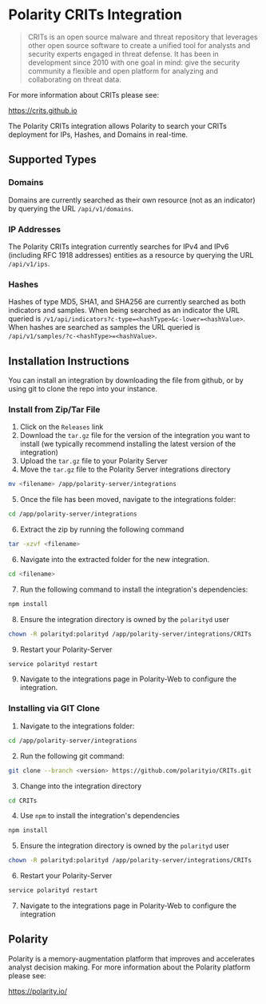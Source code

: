 # Polarity CRITs Integration 

> CRITs is an open source malware and threat repository that leverages other open source software to create a unified tool for analysts and security experts engaged in threat defense. It has been in development since 2010 with one goal in mind: give the security community a flexible and open platform for analyzing and collaborating on threat data.

For more information about CRITs please see:

https://crits.github.io

The Polarity CRITs integration allows Polarity to search your CRITs deployment for IPs, Hashes, and Domains in real-time.

## Supported Types

### Domains

Domains are currently searched as their own resource (not as an indicator) by querying the URL `/api/v1/domains`.

### IP Addresses

The Polarity CRITs integration currently searches for IPv4 and IPv6 (including RFC 1918 addresses) entities as a resource by querying the URL `/api/v1/ips`.  

### Hashes

Hashes of type MD5, SHA1, and SHA256 are currently searched as both indicators and samples.   When being searched as an indicator the URL queried is `/v1/api/indicators?c-type=<hashType>&c-lower=<hashValue>`.  When hashes are searched as samples the URL queried is `/api/v1/samples/?c-<hashType>=<hashValue>`.  

## Installation Instructions

You can install an integration by downloading the file from github, or by using git to clone the repo into your instance.

### Install from Zip/Tar File

1. Click on the `Releases` link
2. Download the `tar.gz` file for the version of the integration you want to install (we typically recommend installing the latest version of the integration)
3. Upload the `tar.gz` file to your Polarity Server
4. Move the `tar.gz` file to the Polarity Server integrations directory

```bash
mv <filename> /app/polarity-server/integrations
```

5. Once the file has been moved, navigate to the integrations folder:

```bash
cd /app/polarity-server/integrations
```
  
6. Extract the zip by running the following command

```bash
tar -xzvf <filename>
```

6. Navigate into the extracted folder for the new integration.

```bash
cd <filename>
```

7. Run the following command to install the integration's dependencies:

```bash
npm install
```

8. Ensure the integration directory is owned by the `polarityd` user
```bash
chown -R polarityd:polarityd /app/polarity-server/integrations/CRITs
```

9. Restart your Polarity-Server

```bash
service polarityd restart
```

9. Navigate to the integrations page in Polarity-Web to configure the integration.

### Installing via GIT Clone

1. Navigate to the integrations folder:

```bash
cd /app/polarity-server/integrations
```

2. Run the following git command:

```bash
git clone --branch <version> https://github.com/polarityio/CRITs.git
```

3. Change into the integration directory

```bash
cd CRITs
```

4. Use `npm` to install the integration's dependencies

```bash
npm install
```

5.  Ensure the integration directory is owned by the `polarityd` user

```bash
chown -R polarityd:polarityd /app/polarity-server/integrations/CRITs
```

6. Restart your Polarity-Server

```bash
service polarityd restart
```

7. Navigate to the integrations page in Polarity-Web to configure the integration

## Polarity

Polarity is a memory-augmentation platform that improves and accelerates analyst decision making.  For more information about the Polarity platform please see: 

https://polarity.io/